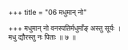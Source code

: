 +++
title = "06 मधुमान् नो"

+++
मधुमान् नो वनस्पतिर्मधुमाँङ् अस्तु सूर्यः ।  
मधु द्यौरस्तु नः पिताः ॥ ७ ॥